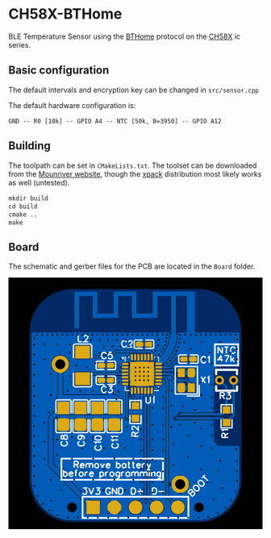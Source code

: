 # CH58X-BTHome
BLE Temperature Sensor using the [BTHome](https://github.com/Bluetooth-Devices/bthome-ble/) protocol on the [CH58X](https://github.com/openwch/ch583/) ic series.

## Basic configuration
The default intervals and encryption key can be changed in `src/sensor.cpp`

The default hardware configuration is:
```
GND -- R0 [10k] -- GPIO A4 -- NTC [50k, B=3950] -- GPIO A12
```

## Building
The toolpath can be set in `CMakeLists.txt`. The toolset can be downloaded from the [Mounriver website](http://www.mounriver.com/), though the [xpack](https://github.com/xpack-dev-tools/riscv-none-embed-gcc-xpack) distribution most likely works as well (untested).
```
mkdir build
cd build
cmake ..
make
```

## Board
The schematic and gerber files for the PCB are located in the `Board` folder. 

![Image](Board/pcb.png)